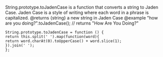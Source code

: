 
String.prototype.toJadenCase is a function that converts a string to Jaden Case.
Jaden Case is a style of writing where each word in a phrase is capitalized.
@returns {string} a new string in Jaden Case
@example
"how are you doing?".toJadenCase();
// returns "How Are You Doing?"

```
String.prototype.toJadenCase = function () {
return this.split(' ').map(function(word){
return word.charAt(0).toUpperCase() + word.slice(1);
}).join(' ');
};
```

<!-- split the string into an array of words -->
<!-- map over the array of words -->
<!-- for each word, capitalize the first letter and add the rest of the word -->
<!-- join the array of words back into a string -->
